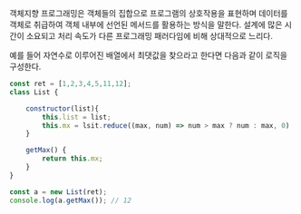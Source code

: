 객체지향 프로그래밍은 객체들의 집합으로 프로그램의 상호작용을 표현하며 데이터를 객체로 취급하여 객체 내부에 선언된 메서드를 활용하는 방식을 말한다. 설계에 많은 시간이 소요되고 처리 속도가 다른 프로그래밍 패러다임에 비해 상대적으로 느리다.

예를 들어 자연수로 이루어진 배열에서 최댓값을 찾으라고 한다면 다음과 같이 로직을 구성한다.

```js
const ret = [1,2,3,4,5,11,12];
class List {

	constructor(list){
		this.list = list;
		this.mx = lsit.reduce((max, num) => num > max ? num : max, 0)
	}

	getMax() {
		return this.mx;
	}
}

const a = new List(ret);
console.log(a.getMax()); // 12
```